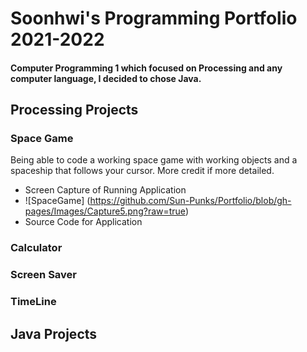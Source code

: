# Soonhwi's Programming Portfolio 2021-2022
#### Computer Programming 1 which focused on Processing and any computer language, I decided to chose Java.

## Processing Projects

### Space Game
Being able to code a working space game with working objects and a spaceship that follows your cursor. More credit if more detailed. 
* Screen Capture of Running Application
* ![SpaceGame] (https://github.com/Sun-Punks/Portfolio/blob/gh-pages/Images/Capture5.png?raw=true)
* Source Code for Application

### Calculator

### Screen Saver

### TimeLine

## Java Projects

### 

